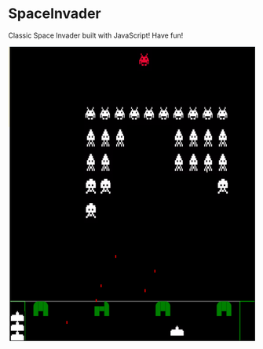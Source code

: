 # SpaceInvader

Classic Space Invader built with JavaScript! Have fun!

![SpaceInvader](/screen1.png?raw=true)